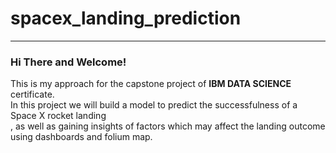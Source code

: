 # spacex_landing_prediction
---

### Hi There and Welcome!
This is my approach for the capstone project of **IBM DATA SCIENCE** certificate.<br>
In this project we will build a model to predict the successfulness of a Space X rocket landing<br>
, as well as gaining insights of factors which may affect the landing outcome using dashboards and folium map.

